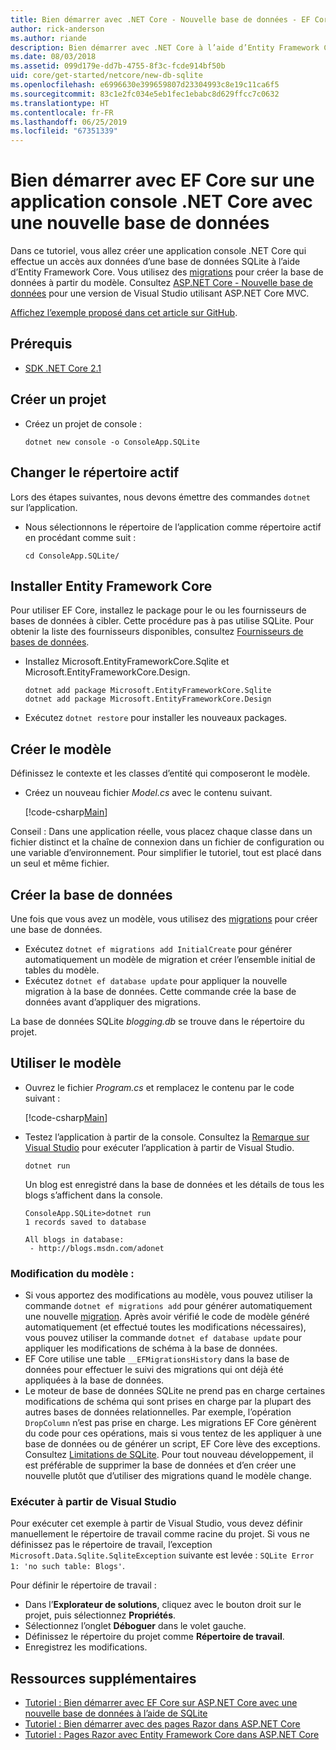 ```yaml
---
title: Bien démarrer avec .NET Core - Nouvelle base de données - EF Core
author: rick-anderson
ms.author: riande
description: Bien démarrer avec .NET Core à l’aide d’Entity Framework Core
ms.date: 08/03/2018
ms.assetid: 099d179e-dd7b-4755-8f3c-fcde914bf50b
uid: core/get-started/netcore/new-db-sqlite
ms.openlocfilehash: e6996630e399659807d23304993c8e19c11ca6f5
ms.sourcegitcommit: 83c1e2fc034e5eb1fec1ebabc8d629ffcc7c0632
ms.translationtype: HT
ms.contentlocale: fr-FR
ms.lasthandoff: 06/25/2019
ms.locfileid: "67351339"
---
```

# <a name="getting-started-with-ef-core-on-net-core-console-app-with-a-new-database"></a>Bien démarrer avec EF Core sur une application console .NET Core avec une nouvelle base de données

Dans ce tutoriel, vous allez créer une application console .NET Core qui effectue un accès aux données d’une base de données SQLite à l’aide d’Entity Framework Core. Vous utilisez des [migrations](xref:core/managing-schemas/migrations/index) pour créer la base de données à partir du modèle. Consultez [ASP.NET Core - Nouvelle base de données](xref:core/get-started/aspnetcore/new-db) pour une version de Visual Studio utilisant ASP.NET Core MVC.

[Affichez l’exemple proposé dans cet article sur GitHub](https://github.com/aspnet/EntityFramework.Docs/tree/master/samples/core/GetStarted/NetCore/ConsoleApp.SQLite).

## <a name="prerequisites"></a>Prérequis

* [SDK .NET Core 2.1](https://www.microsoft.com/net/core)

## <a name="create-a-new-project"></a>Créer un projet

* Créez un projet de console :

  ``` Console
  dotnet new console -o ConsoleApp.SQLite
  ```
## <a name="change-the-current-directory"></a>Changer le répertoire actif

Lors des étapes suivantes, nous devons émettre des commandes `dotnet` sur l’application.

* Nous sélectionnons le répertoire de l’application comme répertoire actif en procédant comme suit :

  ``` Console
  cd ConsoleApp.SQLite/
  ```
## <a name="install-entity-framework-core"></a>Installer Entity Framework Core

Pour utiliser EF Core, installez le package pour le ou les fournisseurs de bases de données à cibler. Cette procédure pas à pas utilise SQLite. Pour obtenir la liste des fournisseurs disponibles, consultez [Fournisseurs de bases de données](../../providers/index.md).

* Installez Microsoft.EntityFrameworkCore.Sqlite et Microsoft.EntityFrameworkCore.Design.

  ```Console
  dotnet add package Microsoft.EntityFrameworkCore.Sqlite
  dotnet add package Microsoft.EntityFrameworkCore.Design
  ```

* Exécutez `dotnet restore` pour installer les nouveaux packages.

## <a name="create-the-model"></a>Créer le modèle

Définissez le contexte et les classes d’entité qui composeront le modèle.

* Créez un nouveau fichier *Model.cs* avec le contenu suivant.

  [!code-csharp[Main](../../../../samples/core/GetStarted/NetCore/ConsoleApp.SQLite/Model.cs)]

Conseil : Dans une application réelle, vous placez chaque classe dans un fichier distinct et la chaîne de connexion dans un fichier de configuration ou une variable d’environnement. Pour simplifier le tutoriel, tout est placé dans un seul et même fichier.

## <a name="create-the-database"></a>Créer la base de données

Une fois que vous avez un modèle, vous utilisez des [migrations](xref:core/managing-schemas/migrations/index) pour créer une base de données.

* Exécutez `dotnet ef migrations add InitialCreate` pour générer automatiquement un modèle de migration et créer l’ensemble initial de tables du modèle.
* Exécutez `dotnet ef database update` pour appliquer la nouvelle migration à la base de données. Cette commande crée la base de données avant d’appliquer des migrations.

La base de données SQLite *blogging.db* se trouve dans le répertoire du projet.

## <a name="use-the-model"></a>Utiliser le modèle

* Ouvrez le fichier *Program.cs* et remplacez le contenu par le code suivant :

  [!code-csharp[Main](../../../../samples/core/GetStarted/NetCore/ConsoleApp.SQLite/Program.cs)]

* Testez l’application à partir de la console. Consultez la [Remarque sur Visual Studio](#vs) pour exécuter l’application à partir de Visual Studio.

  `dotnet run`

  Un blog est enregistré dans la base de données et les détails de tous les blogs s’affichent dans la console.

  ```Console
  ConsoleApp.SQLite>dotnet run
  1 records saved to database

  All blogs in database:
   - http://blogs.msdn.com/adonet
  ```

### <a name="changing-the-model"></a>Modification du modèle :

- Si vous apportez des modifications au modèle, vous pouvez utiliser la commande `dotnet ef migrations add` pour générer automatiquement une nouvelle [migration](xref:core/managing-schemas/migrations/index). Après avoir vérifié le code de modèle généré automatiquement (et effectué toutes les modifications nécessaires), vous pouvez utiliser la commande `dotnet ef database update` pour appliquer les modifications de schéma à la base de données.
- EF Core utilise une table `__EFMigrationsHistory` dans la base de données pour effectuer le suivi des migrations qui ont déjà été appliquées à la base de données.
- Le moteur de base de données SQLite ne prend pas en charge certaines modifications de schéma qui sont prises en charge par la plupart des autres bases de données relationnelles. Par exemple, l’opération `DropColumn` n’est pas prise en charge. Les migrations EF Core génèrent du code pour ces opérations, mais si vous tentez de les appliquer à une base de données ou de générer un script, EF Core lève des exceptions. Consultez [Limitations de SQLite](../../providers/sqlite/limitations.md). Pour tout nouveau développement, il est préférable de supprimer la base de données et d’en créer une nouvelle plutôt que d’utiliser des migrations quand le modèle change.

<a name="vs"></a>
### <a name="run-from-visual-studio"></a>Exécuter à partir de Visual Studio

Pour exécuter cet exemple à partir de Visual Studio, vous devez définir manuellement le répertoire de travail comme racine du projet. Si vous ne définissez pas le répertoire de travail, l’exception `Microsoft.Data.Sqlite.SqliteException` suivante est levée : `SQLite Error 1: 'no such table: Blogs'`.

Pour définir le répertoire de travail :

* Dans l’**Explorateur de solutions**, cliquez avec le bouton droit sur le projet, puis sélectionnez **Propriétés**.
* Sélectionnez l’onglet **Déboguer** dans le volet gauche.
* Définissez le répertoire du projet comme **Répertoire de travail**.
* Enregistrez les modifications.

## <a name="additional-resources"></a>Ressources supplémentaires

* [Tutoriel : Bien démarrer avec EF Core sur ASP.NET Core avec une nouvelle base de données à l’aide de SQLite](xref:core/get-started/aspnetcore/new-db)
* [Tutoriel : Bien démarrer avec des pages Razor dans ASP.NET Core](https://docs.microsoft.com/aspnet/core/tutorials/razor-pages/razor-pages-start)
* [Tutoriel : Pages Razor avec Entity Framework Core dans ASP.NET Core](https://docs.microsoft.com/aspnet/core/data/ef-rp/intro)
